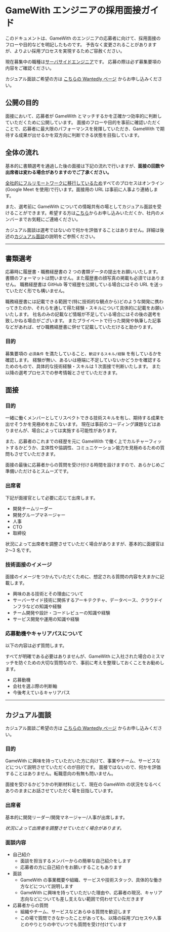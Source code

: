 # GameWith エンジニアの採用面接ガイド

このドキュメントは、GameWith のエンジニアの応募者に向けて、採用面接のフローや目的などを明記したものです。
予告なく変更されることがありますが、よりよい採用プロセスを実現するためご容赦ください。

現在募集中の職種は[サーバサイドエンジニア](https://hrmos.co/pages/gamewith/jobs/0000100)です。
応募の際は必ず募集要項の内容をご確認ください。

カジュアル面談ご希望の方は [こちらの Wantedly ページ](https://www.wantedly.com/projects/602008) からお申し込みください。

## 公開の目的

面接において、応募者が GameWith とマッチするかを正確かつ効率的に判断していただくために公開しています。
面接のフローや目的を事前に確認いただくことで、応募者に最大限のパフォーマンスを発揮していただき、GameWith で期待する成果が出せるかを双方向に判断できる状態を目指しています。

## 全体の流れ

基本的に書類選考を通過した後の面接は下記の流れで行いますが、**面接の回数や出席者は変わる場合がありますのでご了承ください。**

[全社的にフルリモートワークに移行しているため](https://gamewith.co.jp/3056)すべてのプロセスはオンライン(Google Meet を使用)で行います。面接用の URL は事前に人事より連絡します。

また、選考前に GameWith についての情報共有の場としてカジュアル面談を受けることができます。希望する方は[こちら](https://www.wantedly.com/projects/602008)からお申し込みいただくか、社内のメンバーまでお気軽にご連絡ください。

カジュアル面談は選考ではないので何かを評価することはありません。詳細は後述の[カジュアル面談](https://github.com/GameWith/recruitment/blob/master/interview_guide_engineer.md#%E3%82%AB%E3%82%B8%E3%83%A5%E3%82%A2%E3%83%AB%E9%9D%A2%E8%AB%87)の説明をご参照ください。

---

## 書類選考

応募時に履歴書・職務経歴書の 2 つの書類データの提出をお願いいたします。書類のフォーマットは問いません。また履歴書の顔写真の掲載も必須ではありません。
職務経歴書は GitHub 等で経歴を公開している場合にはその URL を送っていただく形でも構いません。

職務経歴書には記載できる範囲で(特に技術的な観点から)どのような開発に携わってきたのか、それらを通して得た経験・スキルについて具体的に記載をお願いいたします。
社名のみの記載など情報が不足している場合にはその後の選考を致しかねる場合がございます。
またプライベートで行った開発や執筆した記事などがあれば、ぜひ職務経歴書に併せて記載していただけると助かります。

### 目的

募集要項の `必須条件` を満たしていること、`歓迎するスキル/経験` を有しているかを確認します。
経験が無い、あるいは極端に不足していないかどうかを確認するためのもので、具体的な技術経験・スキルは 1 次面接で判断いたします。
また以降の選考プロセスでの参考情報とさせていただきます。

## 面接

### 目的

一緒に働くメンバーとしてリスペクトできる技術スキルを有し、期待する成果を出せそうかを見極めをおこないます。
現在は事前のコーディング課題などはありませんが、場合によっては実施する可能性があります。

また、応募者のこれまでの経歴を元に GameWith で働く上でカルチャーフィットするかどうか、主体性や協調性、コミュニケーション能力を見極めるための質問もさせていただきます。

面接の最後に応募者からの質問を受け付ける時間を設けますので、あらかじめご準備いただけるとスムーズです。

### 出席者

下記が面接官として必要に応じて出席します。

- 開発チームリーダー
- 開発グループマネージャー
- 人事
- CTO
- 取締役

状況によって出席者を調整させていただく場合がありますが、基本的に面接官は 2〜3 名です。

### 技術面接のイメージ

面接のイメージをつかんでいただくために、想定される質問の内容を大まかに記載します。

- 興味のある技術とその理由について
- サーバーサイド技術に関係するアーキテクチャ、データベース、クラウドインフラなどの知識や経験
- チーム開発や設計・コードレビューの知識や経験
- サービス開発や運用の知識や経験

### 応募動機やキャリアパスについて

以下の内容は必ず質問します。

すべてが明確である必要はありませんが、GameWith に入社された場合のミスマッチを防ぐための大切な質問なので、事前に考えを整理しておくことをお勧めします。

- 応募動機
- 会社を選ぶ際の判断軸
- 今後考えているキャリアパス

---

## カジュアル面談

カジュアル面談ご希望の方は [こちらの Wantedly ページ](https://www.wantedly.com/projects/602008) からお申し込みください。

### 目的

GameWith に興味を持っていただいた方に向けて、事業やチーム、サービスなどについて説明させていただくのが目的です。
面接ではないので、何かを評価することはありません。転職意向の有無も問いません。

面接を受けるかどうかの判断材料として、現在の GameWith の状況をなるべくありのままにお話させていただく場を目指しています。

### 出席者

基本的に開発リーダー/開発マネージャー/人事が出席します。

_状況によって出席者を調整させていただく場合があります。_

### 面談内容

- 自己紹介
  - 面談を担当するメンバーからの簡単な自己紹介をします
  - 応募者の方に自己紹介をお願いすることもあります
- 面談
  - GameWith の事業概要や組織、サービスや技術スタック、具体的な働き方などについて説明します
  - GameWith に興味を持っていただいた理由や、応募者の現況、キャリア志向などについても差し支えない範囲で伺わせていただきます
- 応募者からの質問
  - 組織やチーム、サービスなどあらゆる質問を歓迎します
  - この場で質問できなかったことがあっても、以降の採用プロセスや人事とのやりとりの中でいつでも質問を受け付けています

